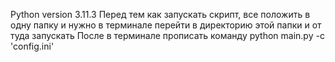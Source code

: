 Python version 3.11.3
Перед тем как запускать скрипт, все положить в одну папку и нужно в терминале
перейти в директорию этой папки и от туда запускать
После в терминале прописать команду python main.py -c 'config.ini'
